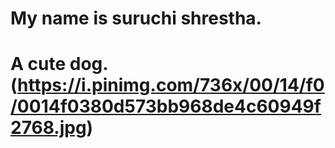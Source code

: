 # My name is suruchi shrestha.
# A cute dog. (https://i.pinimg.com/736x/00/14/f0/0014f0380d573bb968de4c60949f2768.jpg)
